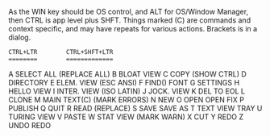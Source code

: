 As the WIN key should be OS control, and ALT for OS/Window Manager, then CTRL is app level plus SHFT. Things marked (C) are commands and context specific, and may have repeats for various actions. Brackets is in a dialog.


    CTRL+LTR        CTRL+SHFT+LTR
    ========        =============
A   SELECT ALL      (REPLACE ALL)
B   BLOAT VIEW
C   COPY            (SHOW CTRL)
D   DIRECTORY
E   ELEM. VIEW      (ESC ANSI)
F   FIND()          FONT
G   SETTINGS
H   HELLO VIEW
I   INTER. VIEW     (ISO LATIN)
J   JOCK. VIEW
K   DEL TO EOL
L   CLONE
M   MAIN TEXT(C)    (MARK ERRORS)
N   NEW
O   OPEN            OPEN FIX
P   PUBLISH
Q   QUIT
R   READ            (REPLACE)
S   SAVE            SAVE AS
T   TEXT VIEW       TRAY
U   TURING VIEW
V   PASTE
W   STAT VIEW       (MARK WARN)
X   CUT
Y   REDO
Z   UNDO            REDO
